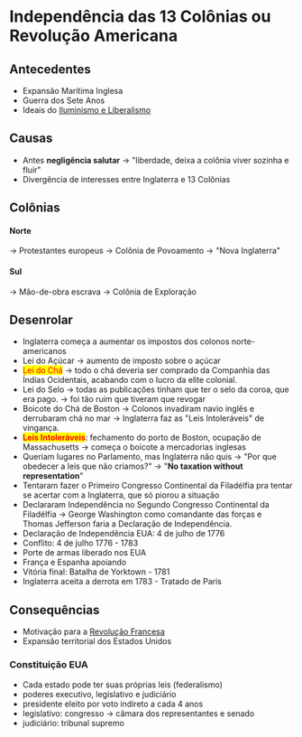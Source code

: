 # Independência das 13 Colônias ou Revolução Americana

## Antecedentes

* Expansão Marítima Inglesa
* Guerra dos Sete Anos
* Ideais do [Iluminismo e Liberalismo](iluminismo-e-liberalismo.md)

## Causas

* Antes **negligência salutar** → "liberdade, deixa a colônia viver sozinha e fluir"
* Divergência de interesses entre Inglaterra e 13 Colônias

## Colônias

#### Norte

→ Protestantes europeus → Colônia de Povoamento → "Nova Inglaterra"

#### Sul

→ Mão-de-obra escrava → Colônia de Exploração

## Desenrolar

* Inglaterra começa a aumentar os impostos dos colonos norte-americanos
* Lei do Açúcar → aumento de imposto sobre o açúcar
* <mark style="color:red;">Lei do Chá</mark> → todo o chá deveria ser comprado da Companhia das Índias Ocidentais, acabando com o lucro da elite colonial.
* Lei do Selo → todas as publicações tinham que ter o selo da coroa, que era pago. → foi tão ruim que tiveram que revogar
* Boicote do Chá de Boston → Colonos invadiram navio inglês e derrubaram chá no mar → Inglaterra faz as "Leis Intoleráveis" de vingança.
* <mark style="color:red;">**Leis Intoleráveis**</mark>: fechamento do porto de Boston, ocupação de Massachusetts → começa o boicote a mercadorias inglesas
* Queriam lugares no Parlamento, mas Inglaterra não quis → "Por que obedecer a leis que não criamos?" → "**No taxation without representation**"
* Tentaram fazer o Primeiro Congresso Continental da Filadélfia pra tentar se acertar com a Inglaterra, que só piorou a situação
* Declararam Independência no Segundo Congresso Continental da Filadélfia → George Washington como comandante das forças e Thomas Jefferson faria a Declaração de Independência.
* Declaração de Independência EUA: 4 de julho de 1776
* Conflito: 4 de julho 1776 - 1783
* Porte de armas liberado nos EUA
* França e Espanha apoiando
* Vitória final: Batalha de Yorktown - 1781
* Inglaterra aceita a derrota em 1783 - Tratado de Paris

## Consequências

* Motivação para a [Revolução Francesa](revolucao-francesa.md)
* Expansão territorial dos Estados Unidos

### Constituição EUA

* Cada estado pode ter suas próprias leis (federalismo)
* poderes executivo, legislativo e judiciário
* presidente eleito por voto indireto a cada 4 anos
* legislativo: congresso → câmara dos representantes e senado
* judiciário: tribunal supremo

